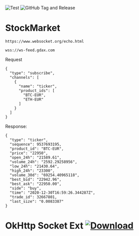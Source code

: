 ![Test](https://github.com/ciriti/StockMarket/workflows/Test/badge.svg)
![GitHub Tag and Release](https://github.com/ciriti/StockMarket/workflows/GitHub%20Tag%20and%20Release/badge.svg)

# StockMarket

```
https://www.websocket.org/echo.html

wss://ws-feed.gdax.com
```
Request
```
{
  "type": "subscribe",
  "channels": [
    {
      "name": "ticker",
      "product_ids": [
        "BTC-EUR",
        "ETH-EUR"
      ]
    }
  ]
}
```
Response:
```
{
  "type": "ticker",
  "sequence": 9537693195,
  "product_id": "BTC-EUR",
  "price": "22950",
  "open_24h": "21589.61",
  "volume_24h": "2592.29258956",
  "low_24h": "21430.64",
  "high_24h": "23300",
  "volume_30d": "69254.40965118",
  "best_bid": "22942.96",
  "best_ask": "22950.00",
  "side": "buy",
  "time": "2020-12-30T16:59:26.344287Z",
  "trade_id": 32667801,
  "last_size": "0.0083387"
}
```

# OkHttp Socket Ext [ ![Download](https://api.bintray.com/packages/ciriti/gdax/okhttp-socket-ext/images/download.svg) ](https://bintray.com/ciriti/gdax/okhttp-socket-ext/_latestVersion)